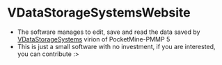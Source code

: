 # VDataStorageSystemsWebsite
- The software manages to edit, save and read the data saved by [VDataStorageSystems](https://github.com/VennDev/VDataStorageSystems) virion of PocketMine-PMMP 5
- This is just a small software with no investment, if you are interested, you can contribute :>
